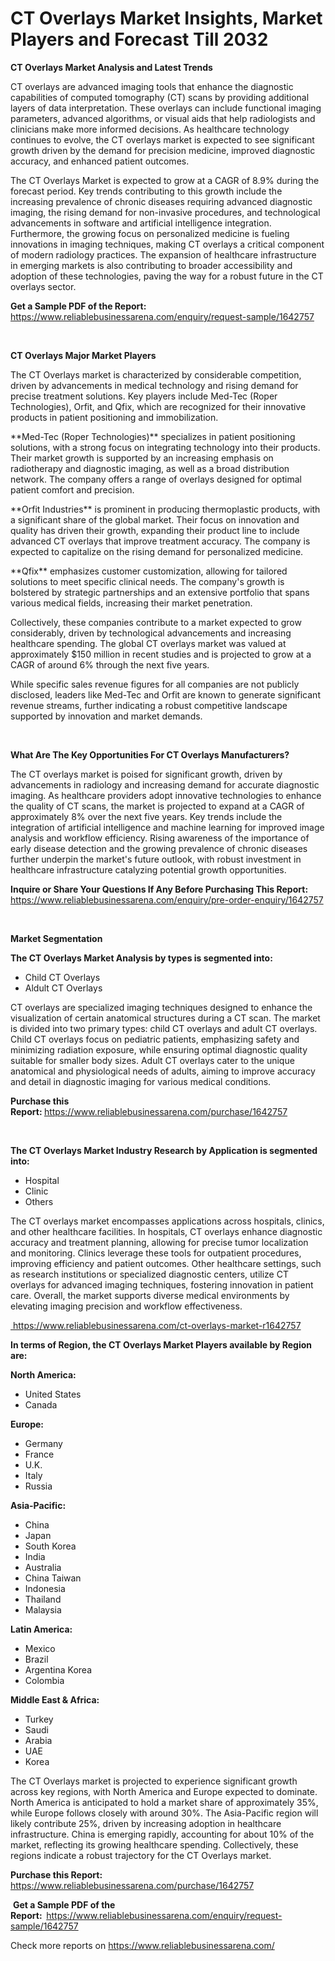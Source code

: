 <p><h1>CT Overlays Market Insights, Market Players and Forecast Till 2032</h1></p><p><strong>CT Overlays Market Analysis and Latest Trends</strong></p>
<p><p>CT overlays are advanced imaging tools that enhance the diagnostic capabilities of computed tomography (CT) scans by providing additional layers of data interpretation. These overlays can include functional imaging parameters, advanced algorithms, or visual aids that help radiologists and clinicians make more informed decisions. As healthcare technology continues to evolve, the CT overlays market is expected to see significant growth driven by the demand for precision medicine, improved diagnostic accuracy, and enhanced patient outcomes.</p><p>The CT Overlays Market is expected to grow at a CAGR of 8.9% during the forecast period. Key trends contributing to this growth include the increasing prevalence of chronic diseases requiring advanced diagnostic imaging, the rising demand for non-invasive procedures, and technological advancements in software and artificial intelligence integration. Furthermore, the growing focus on personalized medicine is fueling innovations in imaging techniques, making CT overlays a critical component of modern radiology practices. The expansion of healthcare infrastructure in emerging markets is also contributing to broader accessibility and adoption of these technologies, paving the way for a robust future in the CT overlays sector.</p></p>
<p><strong>Get a Sample PDF of the Report:&nbsp;</strong> <a href="https://www.reliablebusinessarena.com/enquiry/request-sample/1642757?utm_campaign=3272&utm_medium=2&utm_source=Github&utm_content=ia&utm_term=28032025&utm_id=ct-overlays">https://www.reliablebusinessarena.com/enquiry/request-sample/1642757</a></p>
<p>&nbsp;</p>
<p><strong>CT Overlays Major Market Players</strong></p>
<p><p>The CT Overlays market is characterized by considerable competition, driven by advancements in medical technology and rising demand for precise treatment solutions. Key players include Med-Tec (Roper Technologies), Orfit, and Qfix, which are recognized for their innovative products in patient positioning and immobilization.</p><p>**Med-Tec (Roper Technologies)** specializes in patient positioning solutions, with a strong focus on integrating technology into their products. Their market growth is supported by an increasing emphasis on radiotherapy and diagnostic imaging, as well as a broad distribution network. The company offers a range of overlays designed for optimal patient comfort and precision.</p><p>**Orfit Industries** is prominent in producing thermoplastic products, with a significant share of the global market. Their focus on innovation and quality has driven their growth, expanding their product line to include advanced CT overlays that improve treatment accuracy. The company is expected to capitalize on the rising demand for personalized medicine.</p><p>**Qfix** emphasizes customer customization, allowing for tailored solutions to meet specific clinical needs. The company's growth is bolstered by strategic partnerships and an extensive portfolio that spans various medical fields, increasing their market penetration.</p><p>Collectively, these companies contribute to a market expected to grow considerably, driven by technological advancements and increasing healthcare spending. The global CT overlays market was valued at approximately $150 million in recent studies and is projected to grow at a CAGR of around 6% through the next five years.</p><p>While specific sales revenue figures for all companies are not publicly disclosed, leaders like Med-Tec and Orfit are known to generate significant revenue streams, further indicating a robust competitive landscape supported by innovation and market demands.</p></p>
<p>&nbsp;</p>
<p><strong>What Are The Key Opportunities For CT Overlays Manufacturers?</strong></p>
<p><p>The CT overlays market is poised for significant growth, driven by advancements in radiology and increasing demand for accurate diagnostic imaging. As healthcare providers adopt innovative technologies to enhance the quality of CT scans, the market is projected to expand at a CAGR of approximately 8% over the next five years. Key trends include the integration of artificial intelligence and machine learning for improved image analysis and workflow efficiency. Rising awareness of the importance of early disease detection and the growing prevalence of chronic diseases further underpin the market's future outlook, with robust investment in healthcare infrastructure catalyzing potential growth opportunities.</p></p>
<p><strong>Inquire or Share Your Questions If Any Before Purchasing This Report:</strong> <a href="https://www.reliablebusinessarena.com/enquiry/pre-order-enquiry/1642757?utm_campaign=3272&utm_medium=2&utm_source=Github&utm_content=ia&utm_term=28032025&utm_id=ct-overlays">https://www.reliablebusinessarena.com/enquiry/pre-order-enquiry/1642757</a></p>
<p>&nbsp;</p>
<p><strong>Market Segmentation</strong></p>
<p><strong>The CT Overlays Market Analysis by types is segmented into:</strong></p>
<p><ul><li>Child CT Overlays</li><li>Aldult CT Overlays</li></ul></p>
<p><p>CT overlays are specialized imaging techniques designed to enhance the visualization of certain anatomical structures during a CT scan. The market is divided into two primary types: child CT overlays and adult CT overlays. Child CT overlays focus on pediatric patients, emphasizing safety and minimizing radiation exposure, while ensuring optimal diagnostic quality suitable for smaller body sizes. Adult CT overlays cater to the unique anatomical and physiological needs of adults, aiming to improve accuracy and detail in diagnostic imaging for various medical conditions.</p></p>
<p><strong>Purchase this Report:&nbsp;</strong><a href="https://www.reliablebusinessarena.com/purchase/1642757?utm_campaign=3272&utm_medium=2&utm_source=Github&utm_content=ia&utm_term=28032025&utm_id=ct-overlays">https://www.reliablebusinessarena.com/purchase/1642757</a></p>
<p>&nbsp;</p>
<p><strong>The CT Overlays Market Industry Research by Application is segmented into:</strong></p>
<p><ul><li>Hospital</li><li>Clinic</li><li>Others</li></ul></p>
<p><p>The CT overlays market encompasses applications across hospitals, clinics, and other healthcare facilities. In hospitals, CT overlays enhance diagnostic accuracy and treatment planning, allowing for precise tumor localization and monitoring. Clinics leverage these tools for outpatient procedures, improving efficiency and patient outcomes. Other healthcare settings, such as research institutions or specialized diagnostic centers, utilize CT overlays for advanced imaging techniques, fostering innovation in patient care. Overall, the market supports diverse medical environments by elevating imaging precision and workflow effectiveness.</p></p>
<p><a href="https://www.reliablebusinessarena.com/ct-overlays-market-r1642757?utm_campaign=3272&utm_medium=2&utm_source=Github&utm_content=ia&utm_term=28032025&utm_id=ct-overlays">&nbsp;https://www.reliablebusinessarena.com/ct-overlays-market-r1642757</a></p>
<p><strong>In terms of Region, the CT Overlays Market Players available by Region are:</strong></p>
<p>
    <p> <strong> North America: </strong>
        <ul>
            <li>United States</li>
            <li>Canada</li>
        </ul>
        </p> 
    <p> <strong> Europe: </strong>
        <ul>
            <li>Germany</li>
            <li>France</li>
            <li>U.K.</li>
            <li>Italy</li>
            <li>Russia</li>
        </ul>
        </p> 
    <p> <strong> Asia-Pacific: </strong>
        <ul>
            <li>China</li>
            <li>Japan</li>
            <li>South Korea</li>
            <li>India</li>
            <li>Australia</li>
            <li>China Taiwan</li>
            <li>Indonesia</li>
            <li>Thailand</li>
            <li>Malaysia</li>
        </ul>
        </p> 
    <p> <strong> Latin America: </strong>
        <ul>
            <li>Mexico</li>
            <li>Brazil</li>
            <li>Argentina Korea</li>
            <li>Colombia</li>
        </ul>
        </p> 
    <p> <strong> Middle East & Africa: </strong>
        <ul>
            <li>Turkey</li>
            <li>Saudi</li>
            <li>Arabia</li>
            <li>UAE</li>
            <li>Korea</li>
        </ul>
    </p>
    </p>
<p><p>The CT Overlays market is projected to experience significant growth across key regions, with North America and Europe expected to dominate. North America is anticipated to hold a market share of approximately 35%, while Europe follows closely with around 30%. The Asia-Pacific region will likely contribute 25%, driven by increasing adoption in healthcare infrastructure. China is emerging rapidly, accounting for about 10% of the market, reflecting its growing healthcare spending. Collectively, these regions indicate a robust trajectory for the CT Overlays market.</p></p>
<p><strong>Purchase this Report: </strong><a href="https://www.reliablebusinessarena.com/purchase/1642757?utm_campaign=3272&utm_medium=2&utm_source=Github&utm_content=ia&utm_term=28032025&utm_id=ct-overlays">https://www.reliablebusinessarena.com/purchase/1642757</a></p>
<p>&nbsp;<strong>Get a Sample PDF of the Report:&nbsp;&nbsp;</strong><a href="https://www.reliablebusinessarena.com/enquiry/request-sample/1642757?utm_campaign=3272&utm_medium=2&utm_source=Github&utm_content=ia&utm_term=28032025&utm_id=ct-overlays">https://www.reliablebusinessarena.com/enquiry/request-sample/1642757</a></p>
<p><strong></strong></p>
<p>Check more reports on <a href="https://www.reliablebusinessarena.com/?utm_campaign=3272&utm_medium=2&utm_source=Github&utm_content=ia&utm_term=28032025&utm_id=ct-overlays">https://www.reliablebusinessarena.com/</a></p>